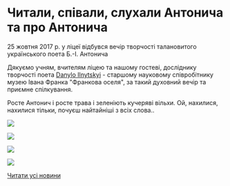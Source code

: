 # Читали, співали, слухали Антонича та про Антонича

25 жовтня 2017 р. у ліцеї відбувся вечір творчості талановитого українського поета Б.-І. Антонича

Дякуємо учням, вчителям ліцею та нашому гостеві, досліднику творчості поета [Danylo Ilnytskyi](https://www.facebook.com/danylo.ilnytskyi?fref=gs&amp;dti=33427370676&amp;hc_location=group) - старшому науковому співробітнику музею Івана Франка "Франкова оселя", за такий духовний вечір та приємне спілкування.

Росте Антонич і росте трава
і зеленіють кучеряві вільхи.
Ой, нахилися, нахилися тільки,
почуєш найтайніші з всіх слова..


![](/images/info/for-students/читали-співали-слухали-антонича-та-про-антонича/ant4.jpg)



![](/images/info/for-students/читали-співали-слухали-антонича-та-про-антонича/ant3.jpg)



![](/images/info/for-students/читали-співали-слухали-антонича-та-про-антонича/ant2.jpg)



![](/images/info/for-students/читали-співали-слухали-антонича-та-про-антонича/ant1.jpg)


[Читати усі новини](/news)

